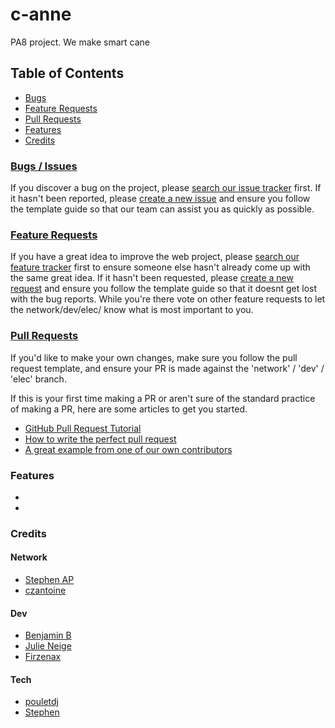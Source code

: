 # c-anne
PA8 project. We make smart cane

## Table of Contents

- [Bugs](#bugs--issues)
- [Feature Requests](#feature-requests)
- [Pull Requests](#pull-requests)
- [Features](#features)
- [Credits](#credits)



### [Bugs / Issues](https://github.com/czantoine/c-anne/issues)
If you discover a bug on the project, please [search our issue tracker](https://github.com/czantoine/c-anne/issues) first. If it hasn't been reported, please [create a new issue](https://github.com/czantoine/c-anne/issues/new) and ensure you follow the template guide so that our team can assist you as quickly as possible.

### [Feature Requests](https://github.com/czantoine/c-anne/labels/Feature%20Request)
If you have a great idea to improve the web project, please [search our feature tracker](https://github.com/czantoine/c-anne/labels/Feature%20Request) first to ensure someone else hasn't already come up with the same great idea.  If it hasn't been requested, please [create a new request](https://github.com/czantoine/c-anne/issues/new) and ensure you follow the template guide so that it doesnt get lost with the bug reports.
While you're there vote on other feature requests to let the network/dev/elec/ know what is most important to you.

### [Pull Requests](https://github.com/czantoine/c-anne/pulls)
If you'd like to make your own changes, make sure you follow the pull request template, and ensure your PR is made against the 'network' / 'dev' / 'elec' branch.

If this is your first time making a PR or aren't sure of the standard practice of making a PR, here are some articles to get you started.
 - [GitHub Pull Request Tutorial](https://www.thinkful.com/learn/github-pull-request-tutorial/)
 - [How to write the perfect pull request](https://github.com/blog/1943-how-to-write-the-perfect-pull-request)
 - [A great example from one of our own contributors]()

### Features
 
-
-

### Credits

#### Network
- [Stephen AP](https://github.com/EverAged)
- [czantoine](https://github.com/czantoine)
#### Dev
- [Benjamin B](https://github.com/Nimyron)
- [Julie Neige](https://github.com/Juu-Snw)
- [Firzenax](https://github.com/Firzenax)
#### Tech
- [pouletdj](https://github.com/EverAged)
- [Stephen](https://github.com/pouletdj) 

 
